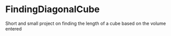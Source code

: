 # FindingDiagonalCube
Short and small project on finding the length of a cube based on the volume entered
